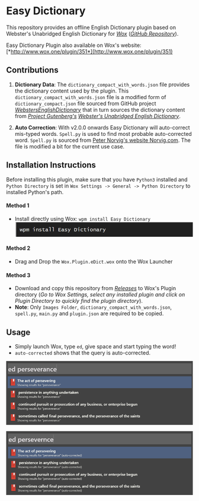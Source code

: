 # Easy Dictionary

This repository provides an offline English Dictionary plugin based on Webster's Unabridged English Dictionary for [*Wox*](http://www.wox.one/) ([*GitHub Repository*](https://github.com/Wox-launcher/Wox)).

Easy Dictionary Plugin also available on Wox's website: [*http://www.wox.one/plugin/351*](http://www.wox.one/plugin/351)

## Contributions

1. **Dictionary Data**:
The `dictionary_compact_with_words.json` file provides the dictionary content used by the plugin. This `dictionary_compact_with_words.json` file is a modified form of `dictionary_compact.json` file sourced from GitHub project [*WebstersEnglishDictionary*](https://github.com/matthewreagan/WebstersEnglishDictionary) that in turn sources the dictionary content from [*Project Gutenberg's*](https://www.gutenberg.org/) [*Webster's Unabridged English Dictionary*](https://www.gutenberg.org/ebooks/29765).

2. **Auto Correction**:
With v2.0.0 onwards Easy Dictionary will auto-correct mis-typed words. `Spell.py` is used to find most probable auto-corrected word. `Spell.py` is sourced from [Peter Norvig's website Norvig.com](https://norvig.com/spell-correct.html). The file is modified a bit for the current use case.

## Installation Instructions

Before installing this plugin, make sure that you have `Python3` installed and `Python Directory` is set in `Wox Settings -> General -> Python Directory` to installed Python's path.

#### Method 1

- Install directly using Wox: `wpm install Easy Dictionary`
![Usage Screenshot1](ed-screenshot3.png)

#### Method 2

- Drag and Drop the `Wox.Plugin.eDict.wox` onto the Wox Launcher

#### Method 3

- Download and copy this repository from [*Releases*](https://github.com/ashu-tosh-kumar/Wox.Plugin.eDict/releases) to Wox's Plugin directory (*Go to Wox Settings, select any installed plugin and click on Plugin Directory to quickly find the plugin directory*).
- **Note**: Only `Images Folder`, `dictionary_compact_with_words.json`, `spell.py`, `main.py` and `plugin.json` are required to be copied.

## Usage

- Simply launch Wox, type `ed`, give space and start typing the word!
- `auto-corrected` shows that the query is auto-corrected.

![Usage Screenshot1](ed-screenshot1.png)

![Usage Screenshot2](ed-screenshot2.png)
